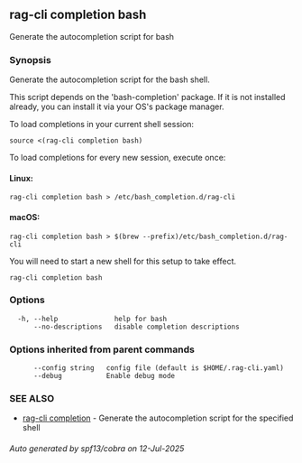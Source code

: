 ## rag-cli completion bash

Generate the autocompletion script for bash

### Synopsis

Generate the autocompletion script for the bash shell.

This script depends on the 'bash-completion' package.
If it is not installed already, you can install it via your OS's package manager.

To load completions in your current shell session:

	source <(rag-cli completion bash)

To load completions for every new session, execute once:

#### Linux:

	rag-cli completion bash > /etc/bash_completion.d/rag-cli

#### macOS:

	rag-cli completion bash > $(brew --prefix)/etc/bash_completion.d/rag-cli

You will need to start a new shell for this setup to take effect.


```
rag-cli completion bash
```

### Options

```
  -h, --help              help for bash
      --no-descriptions   disable completion descriptions
```

### Options inherited from parent commands

```
      --config string   config file (default is $HOME/.rag-cli.yaml)
      --debug           Enable debug mode
```

### SEE ALSO

* [rag-cli completion](rag-cli_completion.md)	 - Generate the autocompletion script for the specified shell

###### Auto generated by spf13/cobra on 12-Jul-2025
